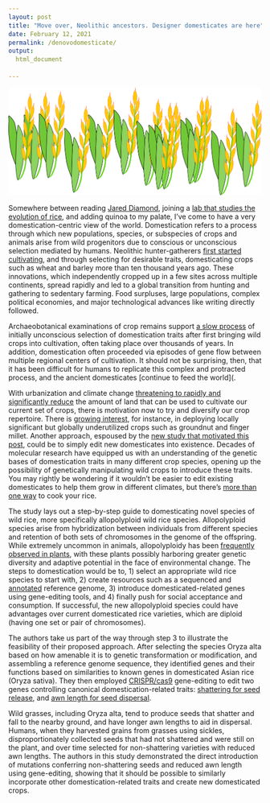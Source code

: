 ```yaml
---
layout: post
title: "Move over, Neolithic ancestors. Designer domesticates are here"
date: February 12, 2021
permalink: /denovodomesticate/
output: 
  html_document
  
---
```



![](../assets/denovo_wide.png)

Somewhere between reading [Jared Diamond](https://www.amazon.com/Guns-Germs-Steel-Fates-Societies/dp/0393317552), joining a [lab that studies the evolution of rice](https://plantevolgen.org/), and adding quinoa to my palate, I’ve come to have a very domestication-centric view of the world. Domestication refers to a process through which new populations, species, or subspecies of crops and animals arise from wild progenitors due to conscious or unconscious selection mediated by humans. Neolithic hunter-gatherers [first started cultivating](https://www.sciencedirect.com/science/article/pii/S0169534708003479), and through selecting for desirable traits, domesticating crops such as wheat and barley more than ten thousand years ago. These innovations, which independently cropped up in a few sites across multiple continents, spread rapidly and led to a global transition from hunting and gathering to sedentary farming. Food surpluses, large populations, complex political economies, and major technological advances like writing directly followed.  


Archaeobotanical examinations of crop remains support [a slow process](https://www.pnas.org/content/111/17/6190) of initially unconscious selection of domestication traits after first bringing wild crops into cultivation, often taking place over thousands of years. In addition, domestication often proceeded via episodes of gene flow between multiple regional centers of cultivation. It should not be surprising, then, that it has been difficult for humans to replicate this complex and protracted process, and the ancient domesticates [continue to feed the world](.  


With urbanization and climate change [threatening to rapidly and significantly reduce](https://www.ncbi.nlm.nih.gov/pmc/articles/PMC2935131/) the amount of land that can be used to cultivate our current set of crops, there is motivation now to try and diversify our crop repertoire. There is [growing interest](https://www.ncbi.nlm.nih.gov/pmc/articles/PMC6667417/), for instance, in deploying locally significant but globally underutilized crops such as groundnut and finger millet. Another approach, espoused by the [new study that motivated this post](https://www.sciencedirect.com/science/article/pii/S0092867421000131), could be to simply edit new domesticates into existence. Decades of molecular research have equipped us with an understanding of the genetic bases of domestication traits in many different crop species, opening up the possibility of genetically manipulating wild crops to introduce these traits. You may rightly be wondering if it wouldn’t be easier to edit existing domesticates to help them grow in different climates, but there’s [more than one way](https://academic.oup.com/jxb/article/66/7/1737/505610) to cook your rice.  


The study lays out a step-by-step guide to domesticating novel species of wild rice, more specifically allopolyploid wild rice species. Allopolyploid species arise from hybridization between individuals from different species and retention of both sets of chromosomes in the genome of the offspring. While extremely uncommon in animals, allopolyploidy has been [frequently observed in plants](https://www.pnas.org/content/111/42/15149), with these plants possibly harboring greater genetic diversity and adaptive potential in the face of environmental change. The steps to domestication would be to, 1) select an appropriate wild rice species to start with, 2) create resources such as a sequenced and [annotated](https://en.wikipedia.org/wiki/DNA_annotation) reference genome, 3) introduce domesticated-related genes using gene-editing tools, and 4) finally push for social acceptance and consumption. If successful, the new allopolyploid species could have advantages over current domesticated rice varieties, which are diploid (having one set or pair of chromosomes).  


The authors take us part of the way through step 3 to illustrate the feasibility of their proposed approach. After selecting the species Oryza alta based on how amenable it is to genetic transformation or modification, and assembling a reference genome sequence, they identified genes and their functions based on similarities to known genes in domesticated Asian rice (Oryza sativa). They then employed [CRISPR/cas9](https://science.thewire.in/the-sciences/explained-crispr-gene-editing-winner-of-2020-chemistry-nobel-prize/) gene-editing to edit two genes controlling canonical domestication-related traits: [shattering for seed release](https://pubmed.ncbi.nlm.nih.gov/16614172/), and [awn length for seed dispersal](https://www.g3journal.org/content/5/11/2267).  


Wild grasses, including Oryza alta, tend to produce seeds that shatter and fall to the nearby ground, and have longer awn lengths to aid in dispersal. Humans, when they harvested grains from grasses using sickles, disproportionately collected seeds that had not shattered and were still on the plant, and over time selected for non-shattering varieties with reduced awn lengths. The authors in this study demonstrated the direct introduction of mutations conferring non-shattering seeds and reduced awn length using gene-editing, showing that it should be possible to similarly incorporate other domestication-related traits and create new domesticated crops.